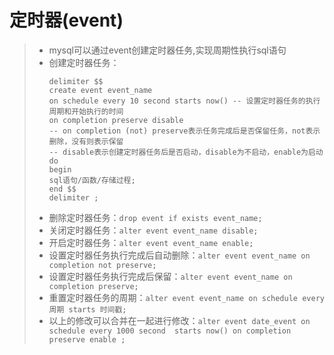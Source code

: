# 定时器(event)
>* mysql可以通过event创建定时器任务,实现周期性执行sql语句
>* 创建定时器任务：
>   ```
>   delimiter $$
>   create event event_name
>   on schedule every 10 second starts now() -- 设置定时器任务的执行周期和开始执行的时间
>   on completion preserve disable
>   -- on completion (not) preserve表示任务完成后是否保留任务，not表示删除，没有则表示保留
>   -- disable表示创建定时器任务后是否启动，disable为不启动，enable为启动
>   do
>   begin
>   sql语句/函数/存储过程;
>   end $$
>   delimiter ;
>   ```
>* 删除定时器任务：```drop event if exists event_name;```
>* 关闭定时器任务：```alter event event_name disable;```
>* 开启定时器任务：```alter event event_name enable;```
>* 设置定时器任务执行完成后自动删除：```alter event event_name on completion not preserve;```
>* 设置定时器任务执行完成后保留：```alter event event_name on completion preserve;```
>* 重置定时器任务的周期：```alter event event_name on schedule every 周期 starts 时间戳;```
>* 以上的修改可以合并在一起进行修改：```alter event date_event on schedule every 1000 second  starts now() on completion preserve enable ;```
